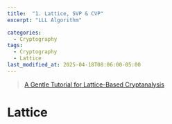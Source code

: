 ```yaml
---
title:  "1. Lattice, SVP & CVP"
excerpt: "LLL Algorithm"

categories:
  - Cryptography
tags:
  - Cryptography
  - Lattice
last_modified_at: 2025-04-18T08:06:00-05:00
---
```


> [A Gentle Tutorial for Lattice-Based Cryptanalysis](https://eprint.iacr.org/2023/032.pdf)

# Lattice 

